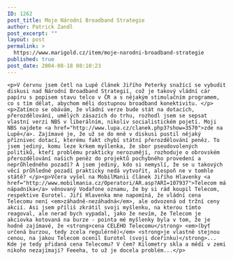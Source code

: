 ```yaml
---
ID: 1262
post_title: Moje Národní Broadband Strategie
author: Patrick Zandl
post_excerpt: ""
layout: post
permalink: >
  https://www.marigold.cz/item/moje-narodni-broadband-strategie
published: true
post_date: 2004-08-18 08:10:23
---
```

	<p>V červnu jsem četl na Lupě článek Jiřího Peterky snažící se vybudit diskusi nad Národní Broadband Strategií, což je takový vládní cár papíru s popisem stavu telco v ČR a s nějakým stimulačním programem, co s tím dělat, abychom měli dostupnou broadband konektivitu. </p><p>Zatímco se obávám, že vládní verze bude stát na dotacích, přerozdělování, umělých zásazích do trhu, rozhodl jsem se sepsat vlastní verzi NBS v liberálním, nikoliv socialistickém pojetí. Moji NBS najdete <a href="http://www.lupa.cz/clanek.php3?show=3570">zde na Lupě</a>. Zajímavé je, že už se do mně v diskusi pustil nějaký příznivec dotací, kterému fakt chybí státní přerozdělování peněz. To jsem jediný, komu leze krkem myšlenka, že sbor pseudovolených politiků, kteří problému prakticky nerozumějí, rozhoduje o obrovském přerozdělování našich peněz do projektů pochybného provedení a neprůhledného pozadí? A jsem jediný, kdo si nemyslí, že se u takových věcí průhledné pozadí prakticky nedá vytvořit, alespoň ne v tomhle státě? </p><p>Včera vyšel na MobilManii článek Jiřího Hlavenky <a href="http://www.mobilmania.cz/Operatori/AR.asp?ARI=107937">Telecom má nápadníka</a> věnovaný Vodafone oznamu, že by si rád koupil Telecom, respektive Eurotel. Jiří Hlavenka mne napomíná, že vládní cena Telecomu není <em>záhadně-nezáhadná</em>, ale odvozená od tržní ceny akcií. Asi jsem příliš zkrátil svoji myšlenku, na kterou tímto reagoval, ale nerad bych vypadal, jako že nevím, že Telecom je akciovka kotovaná na burze - pointa mé myšlenky byla v tom, že je hodně zajímavé, že <strong>cena CELÉHO Telecomu</strong> <em>(byť určená burzou, tedy zcela regulérně)</em> <strong>je vlastně stejnou cenou, na jakou Telecom ocenil Eurotel (svoji dceřinku)</strong>... Kde je tedy přidaná cena Telecomu? V čem? Kilometry skla a mědi v zemi nikoho nezajímají? Feeeha, to už je docela problém...</p>